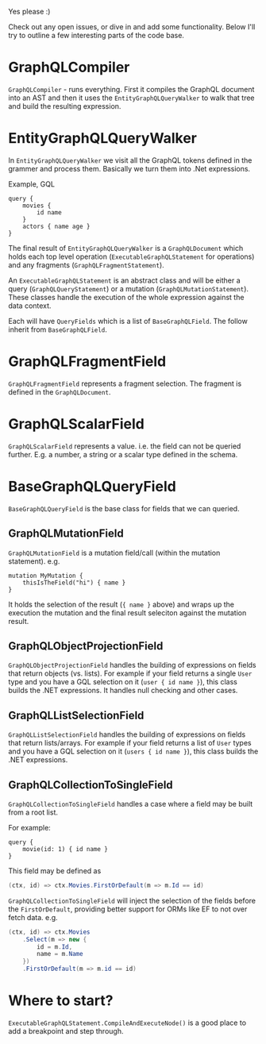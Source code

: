 Yes please :)

Check out any open issues, or dive in and add some functionality. Below I'll try to outline a few interesting parts of the code base.

# GraphQLCompiler
`GraphQLCompiler` - runs everything. First it compiles the GraphQL document into an AST and then it uses the `EntityGraphQLQueryWalker` to walk that tree and build the resulting expression.

# EntityGraphQLQueryWalker
In `EntityGraphQLQueryWalker` we visit all the GraphQL tokens defined in the grammer and process them. Basically we turn them into .Net expressions.

Example, GQL
```gql
query {
    movies {
        id name
    }
    actors { name age }
}
```

The final result of `EntityGraphQLQueryWalker` is a `GraphQLDocument` which holds each top level operation (`ExecutableGraphQLStatement` for operations) and any fragments (`GraphQLFragmentStatement`).

An `ExecutableGraphQLStatement` is an abstract class and will be either a query (`GraphQLQueryStatement`) or a mutation (`GraphQLMutationStatement`). These classes handle the execution of the whole expression against the data context.

Each will have `QueryFields` which is a list of `BaseGraphQLField`. The follow inherit from `BaseGraphQLField`.

# GraphQLFragmentField
`GraphQLFragmentField` represents a fragment selection. The fragment is defined in the `GraphQLDocument`.

# GraphQLScalarField
`GraphQLScalarField` represents a value. i.e. the field can not be queried further. E.g. a number, a string or a scalar type defined in the schema.

# BaseGraphQLQueryField
`BaseGraphQLQueryField` is the base class for fields that we can queried.

## GraphQLMutationField
`GraphQLMutationField` is a mutation field/call (within the mutation statement). e.g.

```gql
mutation MyMutation {
    thisIsTheField("hi") { name }
}
```

It holds the selection of the result (`{ name }` above) and wraps up the execution the mutation and the final result seleciton against the mutation result.

## GraphQLObjectProjectionField
`GraphQLObjectProjectionField` handles the building of expressions on fields that return objects (vs. lists). For example if your field returns a single `User` type and you have a GQL selection on it (`user { id name }`), this class builds the .NET expressions. It handles null checking and other cases.

## GraphQLListSelectionField
`GraphQLListSelectionField` handles the building of expressions on fields that return lists/arrays. For example if your field returns a list of `User` types and you have a GQL selection on it (`users { id name }`), this class builds the .NET expressions.

## GraphQLCollectionToSingleField
`GraphQLCollectionToSingleField` handles a case where a field may be built from a root list.

For example:

```gql
query {
    movie(id: 1) { id name }
}
```

This field may be defined as

```c#
(ctx, id) => ctx.Movies.FirstOrDefault(m => m.Id == id)
```

`GraphQLCollectionToSingleField` will inject the selection of the fields before the `FirstOrDefault`, providing better support for ORMs like EF to not over fetch data. e.g.

```c#
(ctx, id) => ctx.Movies
    .Select(m => new {
        id = m.Id,
        name = m.Name
    })
    .FirstOrDefault(m => m.id == id)
```

# Where to start?

`ExecutableGraphQLStatement.CompileAndExecuteNode()` is a good place to add a breakpoint and step through.
